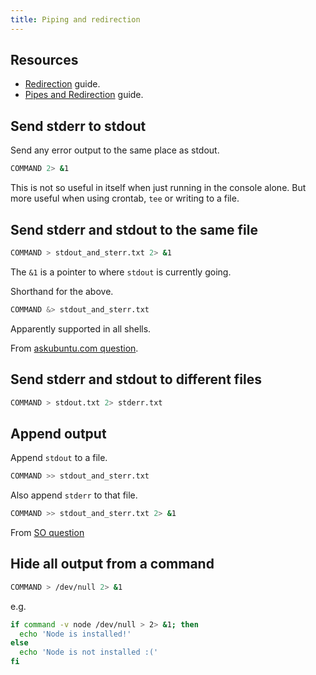 ```yaml
---
title: Piping and redirection
---
```



## Resources

- [Redirection](https://github.com/MichaelCurrin/learn-to-code/blob/master/Shell/Bash/tutorials/redirection.md) guide.
- [Pipes and Redirection](https://github.com/MichaelCurrin/learn-to-code/blob/master/Shell/Bash/beginning_linux_programming/pipes_and_redirection.md) guide.


## Send stderr to stdout

Send any error output to the same place as stdout.

```sh
COMMAND 2> &1
```

This is not so useful in itself when just running in the console alone. But more useful when using crontab, `tee` or writing to a file.


## Send stderr and stdout to the same file

```sh
COMMAND > stdout_and_sterr.txt 2> &1
```

The `&1` is a pointer to where `stdout` is currently going. 


Shorthand for the above.

```sh
COMMAND &> stdout_and_sterr.txt
```

Apparently supported in all shells.

From [askubuntu.com question](https://askubuntu.com/questions/625224/how-to-redirect-stderr-to-a-file).


## Send stderr and stdout to different files

```sh
COMMAND > stdout.txt 2> stderr.txt
```


## Append output

Append `stdout` to a file.

```sh
COMMAND >> stdout_and_sterr.txt
```

Also append `stderr` to that file.

```sh
COMMAND >> stdout_and_sterr.txt 2> &1
```

From [SO question](https://stackoverflow.com/questions/876239/how-can-i-redirect-and-append-both-stdout-and-stderr-to-a-file-with-bash)


## Hide all output from a command

```sh
COMMAND > /dev/null 2> &1
```

e.g.

```sh
if command -v node /dev/null > 2> &1; then
  echo 'Node is installed!'
else
  echo 'Node is not installed :('
fi
```

